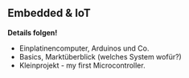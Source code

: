## Embedded & IoT

**Details folgen!**

- Einplatinencomputer, Arduinos und Co.
- Basics, Marktüberblick (welches System wofür?)
- Kleinprojekt - my first Microcontroller. 
